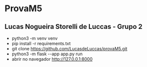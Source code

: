 # ProvaM5

## Lucas Nogueira Storelli de Luccas - Grupo 2


   *  python3 -m venv venv
   * pip install -r requirements.txt
   * git clone https://github.com/LucasdeLuccas/provaM5.git
   * python3 -m flask --app app.py run
   * abrir no navegador http://127.0.0.1:8000

